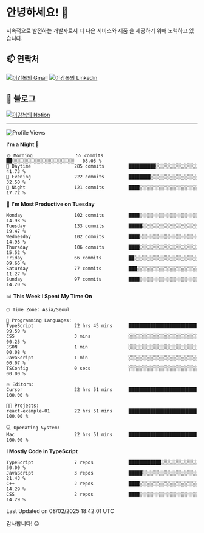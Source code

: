 # 안녕하세요! 👋

지속적으로 발전하는 개발자로서 더 나은 서비스와 제품
을 제공하기 위해 노력하고 있습니다.

## 📫 연락처
[![이강복의 Gmail](https://img.shields.io/badge/Gmail-D14836?style=for-the-badge&logo=gmail&logoColor=white)](mailto:pmmm114@gmail.com)
[![이강복의 Linkedin](https://img.shields.io/badge/LinkedIn-0077B5?style=for-the-badge&logo=linkedin&logoColor=white)](https://www.linkedin.com/in/lkb0297)

## 📝 블로그
[![이강복의 Notion](https://img.shields.io/badge/Notion-000000?style=for-the-badge&logo=notion&logoColor=white)](https://pmmm114.notion.site/)

---
<!--START_SECTION:waka-->
![Profile Views](http://img.shields.io/badge/Profile%20Views-0-blue)

**I'm a Night 🦉** 

```text
🌞 Morning                55 commits          ██░░░░░░░░░░░░░░░░░░░░░░░   08.05 % 
🌆 Daytime                285 commits         ██████████░░░░░░░░░░░░░░░   41.73 % 
🌃 Evening                222 commits         ████████░░░░░░░░░░░░░░░░░   32.50 % 
🌙 Night                  121 commits         ████░░░░░░░░░░░░░░░░░░░░░   17.72 % 
```
📅 **I'm Most Productive on Tuesday** 

```text
Monday                   102 commits         ████░░░░░░░░░░░░░░░░░░░░░   14.93 % 
Tuesday                  133 commits         █████░░░░░░░░░░░░░░░░░░░░   19.47 % 
Wednesday                102 commits         ████░░░░░░░░░░░░░░░░░░░░░   14.93 % 
Thursday                 106 commits         ████░░░░░░░░░░░░░░░░░░░░░   15.52 % 
Friday                   66 commits          ██░░░░░░░░░░░░░░░░░░░░░░░   09.66 % 
Saturday                 77 commits          ███░░░░░░░░░░░░░░░░░░░░░░   11.27 % 
Sunday                   97 commits          ████░░░░░░░░░░░░░░░░░░░░░   14.20 % 
```


📊 **This Week I Spent My Time On** 

```text
🕑︎ Time Zone: Asia/Seoul

💬 Programming Languages: 
TypeScript               22 hrs 45 mins      █████████████████████████   99.59 % 
CSS                      3 mins              ░░░░░░░░░░░░░░░░░░░░░░░░░   00.25 % 
JSON                     1 min               ░░░░░░░░░░░░░░░░░░░░░░░░░   00.08 % 
JavaScript               1 min               ░░░░░░░░░░░░░░░░░░░░░░░░░   00.07 % 
TSConfig                 0 secs              ░░░░░░░░░░░░░░░░░░░░░░░░░   00.00 % 

🔥 Editors: 
Cursor                   22 hrs 51 mins      █████████████████████████   100.00 % 

🐱‍💻 Projects: 
react-example-01         22 hrs 51 mins      █████████████████████████   100.00 % 

💻 Operating System: 
Mac                      22 hrs 51 mins      █████████████████████████   100.00 % 
```

**I Mostly Code in TypeScript** 

```text
TypeScript               7 repos             ████████████░░░░░░░░░░░░░   50.00 % 
JavaScript               3 repos             █████░░░░░░░░░░░░░░░░░░░░   21.43 % 
C++                      2 repos             ████░░░░░░░░░░░░░░░░░░░░░   14.29 % 
CSS                      2 repos             ████░░░░░░░░░░░░░░░░░░░░░   14.29 % 
```




 Last Updated on 08/02/2025 18:42:01 UTC
<!--END_SECTION:waka-->

감사합니다! 😊

